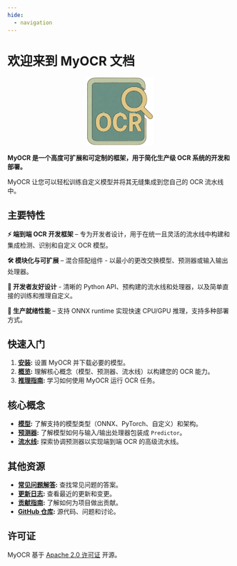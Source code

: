 ```yaml
---
hide:
  - navigation
---
```

# 欢迎来到 MyOCR 文档

<div align="center">
    <img width="150" alt="myocr logo" src="../assets/images/logomain.png">
</div>

**MyOCR 是一个高度可扩展和可定制的框架，用于简化生产级 OCR 系统的开发和部署。**

MyOCR 让您可以轻松训练自定义模型并将其无缝集成到您自己的 OCR 流水线中。

## 主要特性

**⚡️ 端到端 OCR 开发框架** – 专为开发者设计，用于在统一且灵活的流水线中构建和集成检测、识别和自定义 OCR 模型。

**🛠️ 模块化与可扩展** – 混合搭配组件 - 以最小的更改交换模型、预测器或输入输出处理器。

**🔌 开发者友好设计** - 清晰的 Python API、预构建的流水线和处理器，以及简单直接的训练和推理自定义。

**🚀 生产就绪性能** – 支持 ONNX runtime 实现快速 CPU/GPU 推理，支持多种部署方式。

## 快速入门

1.  **[安装](./getting-started/installation.md):** 设置 MyOCR 并下载必要的模型。
2.  **[概览](./getting-started/overview.md):** 理解核心概念（模型、预测器、流水线）以构建您的 OCR 能力。
3.  **[推理指南](./inference/local.md):** 学习如何使用 MyOCR 运行 OCR 任务。

## 核心概念

*   **[模型](./models/index.md):** 了解支持的模型类型（ONNX、PyTorch、自定义）和架构。
*   **[预测器](./predictors/index.md):** 了解模型如何与输入/输出处理器包装成 `Predictor`。
*   **[流水线](./pipelines/index.md):** 探索协调预测器以实现端到端 OCR 的高级流水线。

## 其他资源

*   **[常见问题解答](./faq.md):** 查找常见问题的答案。
*   **[更新日志](./CHANGELOG.md):** 查看最近的更新和变更。
*   **[贡献指南](./CONTRIBUTING.md):** 了解如何为项目做出贡献。
*   **[GitHub 仓库](https://github.com/robbyzhaox/myocr):** 源代码、问题和讨论。

## 许可证

MyOCR 基于 [Apache 2.0 许可证](https://github.com/robbyzhaox/myocr/blob/main/LICENSE) 开源。
